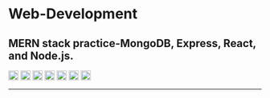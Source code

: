 # Web-Development
MERN stack practice-MongoDB, Express, React, and Node.js.
---

<img src="https://cdn.simpleicons.org/html5/E34F26" height="20"/>
<img src="https://cdn.simpleicons.org/css3/1572B6" height="20"/>
<img src="https://cdn.simpleicons.org/javascript/F7DF1E" height="20"/>
<img src="https://cdn.simpleicons.org/react/61DAFB" height="20"/>
<img src="https://cdn.simpleicons.org/express/000000" height="20"/>
<img src="https://cdn.simpleicons.org/nodedotjs/339933" height="20"/>
<img src="https://cdn.simpleicons.org/mongodb/47A248" height="20"/>

---
